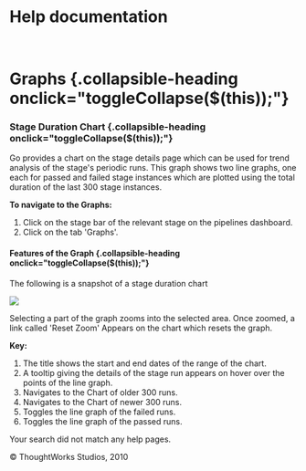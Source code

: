 Help documentation
==================

 

Graphs {.collapsible-heading onclick="toggleCollapse($(this));"}
======

### Stage Duration Chart {.collapsible-heading onclick="toggleCollapse($(this));"}

Go provides a chart on the stage details page which can be used for
trend analysis of the stage's periodic runs. This graph shows two line
graphs, one each for passed and failed stage instances which are plotted
using the total duration of the last 300 stage instances.

**To navigate to the Graphs:**

1.  Click on the stage bar of the relevant stage on the pipelines
    dashboard.
2.  Click on the tab 'Graphs'.

#### Features of the Graph {.collapsible-heading onclick="toggleCollapse($(this));"}

The following is a snapshot of a stage duration chart

![](resources/images/cruise/stage_duration_graph.png)

Selecting a part of the graph zooms into the selected area. Once zoomed,
a link called 'Reset Zoom' Appears on the chart which resets the graph.

**Key:**

1.  The title shows the start and end dates of the range of the chart.
2.  A tooltip giving the details of the stage run appears on hover over
    the points of the line graph.
3.  Navigates to the Chart of older 300 runs.
4.  Navigates to the Chart of newer 300 runs.
5.  Toggles the line graph of the failed runs.
6.  Toggles the line graph of the passed runs.

Your search did not match any help pages.



© ThoughtWorks Studios, 2010

